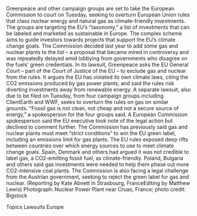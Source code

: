 Greenpeace and other campaign groups are set to take the European Commission to court on Tuesday, seeking to overturn European Union rules that class nuclear energy and natural gas as climate-friendly investments.
The groups are targeting the EU’s “taxonomy,” a list of investments that can be labeled and marketed as sustainable in Europe. The complex scheme aims to guide investors towards projects that support the EU’s climate change goals.
The Commission decided last year to add some gas and nuclear plants to the list – a proposal that became mired in controversy and was repeatedly delayed amid lobbying from governments who disagree on the fuels’ green credentials.
In its lawsuit, Greenpeace asks the EU General Court – part of the Court of Justice of the EU – to exclude gas and nuclear from the rules.
It argues the EU has violated its own climate laws, citing the CO2 emissions produced by gas power plants, and said the rules risk diverting investments away from renewable energy.
A separate lawsuit, also due to be filed on Tuesday, from four campaign groups including ClientEarth and WWF, seeks to overturn the rules on gas on similar grounds.
“Fossil gas is not clean, not cheap and not a secure source of energy,” a spokesperson for the four groups said.
A European Commission spokesperson said the EU executive took note of the legal action but declined to comment further.
The Commission has previously said gas and nuclear plants must meet “strict conditions” to win the EU green label, including an emissions limit for gas plants.
The EU rules exposed deep rifts between countries over which energy sources to use to meet climate change goals.
Spain, Denmark and others had argued it was not credible to label gas, a CO2-emitting fossil fuel, as climate-friendly. Poland, Bulgaria and others said gas investments were needed to help them phase out more CO2-intensive coal plants.
The Commission is also facing a legal challenge from the Austrian government, seeking to reject the green label for gas and nuclear.
(Reporting by Kate Abnett in Strasbourg, FranceEditing by Matthew Lewis)
Photograph: Nuclear Power Plant near Cruas, France; photo credit: Bigstock

Topics
Lawsuits
Europe
